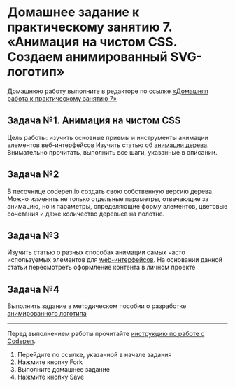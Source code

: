 # Домашнее задание к практическому занятию 7. «Анимация на чистом CSS. Создаем анимированный SVG-логотип»
Домашнюю работу выполните в редакторе по ссылке [«Домашняя работа к практическому занятию 7»](https://codepen.io/Irina64/pen/GRGxJyd)

## Задача №1. Анимация на чистом CSS 
Цель работы: изучить основные приемы и инструменты анимации элементов веб-интерфейсов
Изучить статью об [анимации дерева](https://htmlacademy.ru/blog/html/pure-css-tree). 
Внимательно прочитать, выполнить все шаги, указанные в описании. 

## Задача №2
В песочнице codepen.io создать свою собственную версию дерева. Можно изменять не только отдельные параметры, отвечающие за анимацию, но и параметры, определяющие форму элементов, цветовые сочетания и даже количество деревьев на полотне.

## Задача №3
Изучить статью о разных способах анимации самых часто используемых элементов для [web-интерфейсов](https://htmlacademy.ru/blog/boost/tutorial/codepen-1 ). На основании данной статьи пересмотреть оформление контента в личном проекте

## Задача №4
Выполнить задание в методическом пособии о разработке [анимированного логотипа]()

---
Перед выполнением работы прочитайте [инструкцию по работе с Codepen](https://github.com/netology-code/guides/blob/master/codepen/).
1. Перейдите по ссылке, указанной в начале задания
2. Нажмите кнопку Fork
3. Выполните домашнее задание
4. Нажмите кнопку Save
